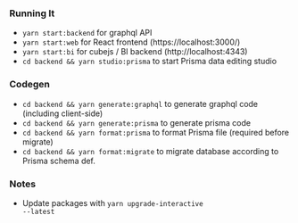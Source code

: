 ### Running It
* <code>yarn start:backend</code> for graphql API
* <code>yarn start:web</code> for React frontend (https://localhost:3000/)
* <code>yarn start:bi</code> for cubejs / BI backend (http://localhost:4343)
* <code>cd backend && yarn studio:prisma</code> to start Prisma data editing studio

### Codegen
* <code>cd backend && yarn generate:graphql</code> to generate graphql code (including client-side)
* <code>cd backend && yarn generate:prisma</code> to generate prisma code
* <code>cd backend && yarn format:prisma</code> to format Prisma file (required before migrate)
* <code>cd backend && yarn format:migrate</code> to migrate database according to Prisma schema def.

### Notes
* Update packages with <code>yarn upgrade-interactive --latest</code>

